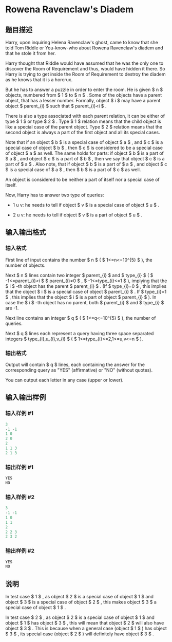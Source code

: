 # Rowena Ravenclaw&#039;s Diadem

## 题目描述

Harry, upon inquiring Helena Ravenclaw's ghost, came to know that she told Tom Riddle or You-know-who about Rowena Ravenclaw's diadem and that he stole it from her.

Harry thought that Riddle would have assumed that he was the only one to discover the Room of Requirement and thus, would have hidden it there. So Harry is trying to get inside the Room of Requirement to destroy the diadem as he knows that it is a horcrux.

But he has to answer a puzzle in order to enter the room. He is given $ n $ objects, numbered from $ 1 $ to $ n $ . Some of the objects have a parent object, that has a lesser number. Formally, object $ i $ may have a parent object $ parent_{i} $ such that $ parent_{i}&lt;i $ .

There is also a type associated with each parent relation, it can be either of type $ 1 $ or type $ 2 $ . Type $ 1 $ relation means that the child object is like a special case of the parent object. Type $ 2 $ relation means that the second object is always a part of the first object and all its special cases.

Note that if an object $ b $ is a special case of object $ a $ , and $ c $ is a special case of object $ b $ , then $ c $ is considered to be a special case of object $ a $ as well. The same holds for parts: if object $ b $ is a part of $ a $ , and object $ c $ is a part of $ b $ , then we say that object $ c $ is a part of $ a $ . Also note, that if object $ b $ is a part of $ a $ , and object $ c $ is a special case of $ a $ , then $ b $ is a part of $ c $ as well.

An object is considered to be neither a part of itself nor a special case of itself.

Now, Harry has to answer two type of queries:

- 1 u v: he needs to tell if object $ v $ is a special case of object $ u $ .

- 2 u v: he needs to tell if object $ v $ is a part of object $ u $ .

## 输入输出格式

### 输入格式

First line of input contains the number $ n $ ( $ 1<=n<=10^{5} $ ), the number of objects.

Next $ n $ lines contain two integer $ parent_{i} $ and $ type_{i} $ ( $ -1<=parent_{i}&lt;i $ $ parent_{i}≠0 $ , $ -1<=type_{i}<=1 $ ), implying that the $ i $ -th object has the parent $ parent_{i} $ . (If $ type_{i}=0 $ , this implies that the object $ i $ is a special case of object $ parent_{i} $ . If $ type_{i}=1 $ , this implies that the object $ i $ is a part of object $ parent_{i} $ ). In case the $ i $ -th object has no parent, both $ parent_{i} $ and $ type_{i} $ are -1.

Next line contains an integer $ q $ ( $ 1<=q<=10^{5} $ ), the number of queries.

Next $ q $ lines each represent a query having three space separated integers $ type_{i},u_{i},v_{i} $ ( $ 1<=type_{i}<=2,1<=u,v<=n $ ).

### 输出格式

Output will contain $ q $ lines, each containing the answer for the corresponding query as "YES" (affirmative) or "NO" (without quotes).

You can output each letter in any case (upper or lower).

## 输入输出样例

### 输入样例 #1

```cpp
3
-1 -1
1 0
2 0
2
1 1 3
2 1 3

```
### 输出样例 #1

```cpp
YES
NO

```
### 输入样例 #2

```cpp
3
-1 -1
1 0
1 1
2
2 2 3
2 3 2

```
### 输出样例 #2

```cpp
YES
NO

```
## 说明

In test case $ 1 $ , as object $ 2 $ is a special case of object $ 1 $ and object $ 3 $ is a special case of object $ 2 $ , this makes object $ 3 $ a special case of object $ 1 $ .

In test case $ 2 $ , as object $ 2 $ is a special case of object $ 1 $ and object $ 1 $ has object $ 3 $ , this will mean that object $ 2 $ will also have object $ 3 $ . This is because when a general case (object $ 1 $ ) has object $ 3 $ , its special case (object $ 2 $ ) will definitely have object $ 3 $ .

